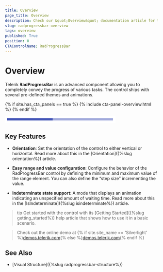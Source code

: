```yaml
---
title: Overview
page_title: Overview
description: Check our &quot;Overview&quot; documentation article for the RadProgressBar {{ site.framework_name }} control.
slug: radprogressbar-overview
tags: overview
published: True
position: 0
CTAControlName: RadProgressBar
---
```


# Overview

Telerik __RadProgressBar__ is an advanced component allowing you to completely convey the progress of various tasks. The control ships with several pre-defined themes and animations.

{% if site.has_cta_panels == true %}
{% include cta-panel-overview.html %}
{% endif %}

![WPF RadProgressBar Overview](images/radprogressbar-overview-0.png)

## Key Features

* __Orientation__: Set the orientation of the control to either vertical or horizontal. Read more about this in the [Orientation]({%slug orientation%}) article.

* __Easy range and value configuration__: Configure the behavior of the RadProgressBar control by defining the minimum and maximum value of the range element. You can also define the “step size” incrementing the value.

* __Indeterminate state support__: A mode that displays an animation indicating an unspecified amount of waiting time. Read more about this in the [IsIndeterminate]({%slug isindeterminate%}) article.

>tip Get started with the control with its [Getting Started]({%slug getting_started%}) help article that shows how to use it in a basic scenario.

> Check out the online demo at {% if site.site_name == 'Silverlight' %}[demos.telerik.com](https://demos.telerik.com/silverlight/#ProgressBar/FirstLook){% else %}[demos.telerik.com](https://demos.telerik.com/wpf/){% endif %}

## See Also 
 * [Visual Structure]({%slug radprogressbar-structure%})